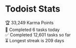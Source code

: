 
# Todoist Stats

<!-- TODO-IST:START -->
🏆  33,249 Karma Points           
🌸  Completed 6 tasks today           
✅  Completed 12,601 tasks so far           
⏳  Longest streak is 209 days
<!-- TODO-IST:END -->
